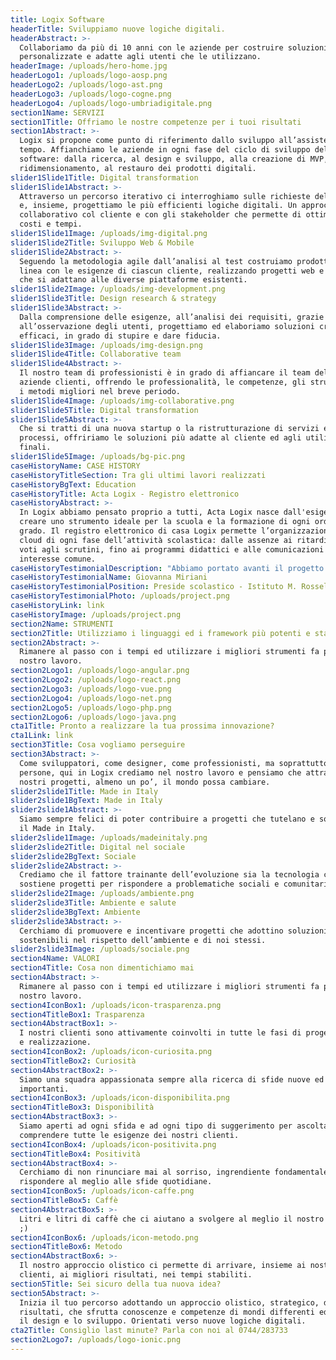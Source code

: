```yaml
---
title: Logix Software
headerTitle: Sviluppiamo nuove logiche digitali.
headerAbstract: >-
  Collaboriamo da più di 10 anni con le aziende per costruire soluzioni digitali
  personalizzate e adatte agli utenti che le utilizzano.
headerImage: /uploads/hero-home.jpg
headerLogo1: /uploads/logo-aosp.png
headerLogo2: /uploads/logo-ast.png
headerLogo3: /uploads/logo-cogne.png
headerLogo4: /uploads/logo-umbriadigitale.png
section1Name: SERVIZI
section1Title: Offriamo le nostre competenze per i tuoi risultati
section1Abstract: >-
  Logix si propone come punto di riferimento dallo sviluppo all’assistenza nel
  tempo. Affianchiamo le aziende in ogni fase del ciclo di sviluppo del
  software: dalla ricerca, al design e sviluppo, alla creazione di MVP, al
  ridimensionamento, al restauro dei prodotti digitali.
slider1Slide1Title: Digital transformation
slider1Slide1Abstract: >-
  Attraverso un percorso iterativo ci interroghiamo sulle richieste del mercato
  e, insieme, progettiamo le più efficienti logiche digitali. Un approccio
  collaborativo col cliente e con gli stakeholder che permette di ottimizzare
  costi e tempi.
slider1Slide1Image: /uploads/img-digital.png
slider1Slide2Title: Sviluppo Web & Mobile
slider1Slide2Abstract: >-
  Seguendo la metodologia agile dall’analisi al test costruiamo prodotti in
  linea con le esigenze di ciascun cliente, realizzando progetti web e mobile
  che si adattano alle diverse piattaforme esistenti.
slider1Slide2Image: /uploads/img-development.png
slider1Slide3Title: Design research & strategy
slider1Slide3Abstract: >-
  Dalla comprensione delle esigenze, all’analisi dei requisiti, grazie
  all’osservazione degli utenti, progettiamo ed elaboriamo soluzioni creative ed
  efficaci, in grado di stupire e dare fiducia.
slider1Slide3Image: /uploads/img-design.png
slider1Slide4Title: Collaborative team
slider1Slide4Abstract: >-
  Il nostro team di professionisti è in grado di affiancare il team delle
  aziende clienti, offrendo le professionalità, le competenze, gli strumenti ed
  i metodi migliori nel breve periodo.
slider1Slide4Image: /uploads/img-collaborative.png
slider1Slide5Title: Digital transformation
slider1Slide5Abstract: >-
  Che si tratti di una nuova startup o la ristrutturazione di servizi e
  processi, offririamo le soluzioni più adatte al cliente ed agli utilizzatori
  finali.
slider1Slide5Image: /uploads/bg-pic.png
caseHistoryName: CASE HISTORY
caseHistoryTitleSection: Tra gli ultimi lavori realizzati
caseHistoryBgText: Education
caseHistoryTitle: Acta Logix - Registro elettronico
caseHistoryAbstract: >-
  In Logix abbiamo pensato proprio a tutti, Acta Logix nasce dall'esigenza di
  creare uno strumento ideale per la scuola e la formazione di ogni ordine e
  grado. Il registro elettronico di casa Logix permette l’organizzazione in
  cloud di ogni fase dell’attività scolastica: dalle assenze ai ritardi, dai
  voti agli scrutini, fino ai programmi didattici e alle comunicazioni di
  interesse comune.
caseHistoryTestimonialDescription: "Abbiamo portato avanti il progetto! \U0001F44D\U0001F44D Una collaborazione che dura da anni."
caseHistoryTestimonialName: Giovanna Miriani
caseHistoryTestimonialPosition: Preside scolastico - Istituto M. Rosselli
caseHistoryTestimonialPhoto: /uploads/project.png
caseHistoryLink: link
caseHistoryImage: /uploads/project.png
section2Name: STRUMENTI
section2Title: Utilizziamo i linguaggi ed i framework più potenti e stabili
section2Abstract: >-
  Rimanere al passo con i tempi ed utilizzare i migliori strumenti fa parte del
  nostro lavoro.
section2Logo1: /uploads/logo-angular.png
section2Logo2: /uploads/logo-react.png
section2Logo3: /uploads/logo-vue.png
section2Logo4: /uploads/logo-net.png
section2Logo5: /uploads/logo-php.png
section2Logo6: /uploads/logo-java.png
cta1Title: Pronto a realizzare la tua prossima innovazione?
cta1Link: link
section3Title: Cosa vogliamo perseguire
section3Abstract: >-
  Come sviluppatori, come designer, come professionisti, ma soprattutto come
  persone, qui in Logix crediamo nel nostro lavoro e pensiamo che attravreso i
  nostri progetti, almeno un po’, il mondo possa cambiare.
slider2slide1Title: Made in Italy
slider2slide1BgText: Made in Italy
slider2slide1Abstract: >-
  Siamo sempre felici di poter contribuire a progetti che tutelano e sostengono
  il Made in Italy.
slider2slide1Image: /uploads/madeinitaly.png
slider2slide2Title: Digital nel sociale
slider2slide2BgText: Sociale
slider2slide2Abstract: >-
  Crediamo che il fattore trainante dell’evoluzione sia la tecnologia che
  sostiene progetti per rispondere a problematiche sociali e comunitarie.
slider2slide2Image: /uploads/ambiente.png
slider2slide3Title: Ambiente e salute
slider2slide3BgText: Ambiente
slider2slide3Abstract: >-
  Cerchiamo di promuovere e incentivare progetti che adottino soluzioni
  sostenibili nel rispetto dell’ambiente e di noi stessi.
slider2slide3Image: /uploads/sociale.png
section4Name: VALORI
section4Title: Cosa non dimentichiamo mai
section4Abstract: >-
  Rimanere al passo con i tempi ed utilizzare i migliori strumenti fa parte del
  nostro lavoro.
section4IconBox1: /uploads/icon-trasparenza.png
section4TitleBox1: Trasparenza
section4AbstractBox1: >-
  I nostri clienti sono attivamente coinvolti in tutte le fasi di progettazione
  e realizzazione.
section4IconBox2: /uploads/icon-curiosita.png
section4TitleBox2: Curiosità
section4AbstractBox2: >-
  Siamo una squadra appassionata sempre alla ricerca di sfide nuove ed
  importanti.
section4IconBox3: /uploads/icon-disponibilita.png
section4TitleBox3: Disponibilità
section4AbstractBox3: >-
  Siamo aperti ad ogni sfida e ad ogni tipo di suggerimento per ascoltare e
  comprendere tutte le esigenze dei nostri clienti.
section4IconBox4: /uploads/icon-positivita.png
section4TitleBox4: Positività
section4AbstractBox4: >-
  Cerchiamo di non rinunciare mai al sorriso, ingrendiente fondamentale per
  rispondere al meglio alle sfide quotidiane.
section4IconBox5: /uploads/icon-caffe.png
section4TitleBox5: Caffè
section4AbstractBox5: >-
  Litri e litri di caffè che ci aiutano a svolgere al meglio il nostro lavoro!
  ;)
section4IconBox6: /uploads/icon-metodo.png
section4TitleBox6: Metodo
section4AbstractBox6: >-
  Il nostro approccio olistico ci permette di arrivare, insieme ai nostri
  clienti, ai migliori risultati, nei tempi stabiliti.
section5Title: Sei sicuro della tua nuova idea?
section5Abstract: >-
  Inizia il tuo percorso adottando un approccio olistico, strategico, diretto ai
  risultati, che sfrutta conoscenze e competenze di mondi differenti ed affini:
  il design e lo sviluppo. Orientati verso nuove logiche digitali.
cta2Title: Consiglio last minute? Parla con noi al 0744/283733
section2Logo7: /uploads/logo-ionic.png
---
```

